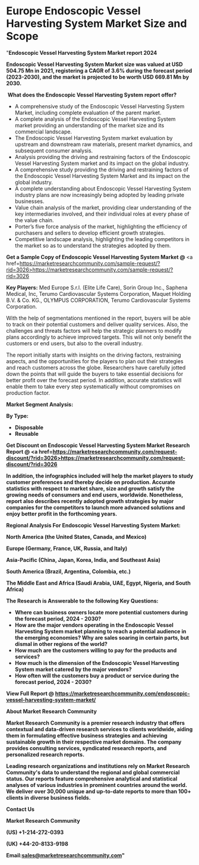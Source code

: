 # Europe Endoscopic Vessel Harvesting System Market Size and Scope 
"<strong>Endoscopic Vessel Harvesting System Market report 2024</strong>

<strong>Endoscopic Vessel Harvesting System Market size was valued at USD 504.75 Mn in 2021, registering a CAGR of 3.6% during the forecast period (2023-2030), and the market is projected to be worth USD 669.81 Mn by 2030.</strong>

 <strong><b>What does the Endoscopic Vessel Harvesting System report offer?</b></strong>
<ul>
  <li>A comprehensive study of the Endoscopic Vessel Harvesting System Market, including complete evaluation of the parent market.</li>
  <li>A complete analysis of the Endoscopic Vessel Harvesting System market providing an understanding of the market size and its commercial landscape.</li>
  <li>The Endoscopic Vessel Harvesting System market evaluation by upstream and downstream raw materials, present market dynamics, and subsequent consumer analysis.</li>
  <li>Analysis providing the driving and restraining factors of the Endoscopic Vessel Harvesting System market and its impact on the global industry.</li>
  <li>A comprehensive study providing the driving and restraining factors of the Endoscopic Vessel Harvesting System Market and its impact on the global industry.</li>
  <li>A complete understanding about Endoscopic Vessel Harvesting System industry plans are now increasingly being adopted by leading private businesses.</li>
  <li>Value chain analysis of the market, providing clear understanding of the key intermediaries involved, and their individual roles at every phase of the value chain.</li>
  <li>Porter’s five force analysis of the market, highlighting the efficiency of purchasers and sellers to develop efficient growth strategies.</li>
  <li>Competitive landscape analysis, highlighting the leading competitors in the market so as to understand the strategies adopted by them.</li>
</ul>

<strong>Get a Sample Copy of Endoscopic Vessel Harvesting System Market @ </strong><a href=https://marketresearchcommunity.com/sample-request/?rid=3026><u>https://marketresearchcommunity.com/sample-request/?rid=3026</u></a>

<strong>Key Players:</strong> 
Med Europe S.r.l. (Elite Life Care), Sorin Group Inc., Saphena Medical, Inc, Terumo Cardiovascular Systems Corporation, Maquet Holding B.V. &amp; Co. KG., OLYMPUS CORPORATION, Terumo Cardiovascular Systems Corporation.

With the help of segmentations mentioned in the report, buyers will be able to track on their potential customers and deliver quality services. Also, the challenges and threats factors will help the strategic planners to modify plans accordingly to achieve improved targets. This will not only benefit the customers or end users, but also to the overall industry.

The report initially starts with insights on the driving factors, restraining aspects, and the opportunities for the players to plan out their strategies and reach customers across the globe. Researchers have carefully jotted down the points that will guide the buyers to take essential decisions for better profit over the forecast period. In addition, accurate statistics will enable them to take every step systematically without compromises on production factor.

<strong>Market Segment Analysis:</strong>


<strong><strong>By Type:</strong></h4>
<ul>
 	<li>Disposable</li>
 	<li>Reusable</li>
</ul>

<strong>Get Discount on Endoscopic Vessel Harvesting System Market Research Report @ </b></strong><a href=https://marketresearchcommunity.com/request-discount/?rid=3026><u>https://marketresearchcommunity.com/request-discount/?rid=3026</u></a>

In addition, the infographics included will help the market players to study customer preferences and thereby decide on production. Accurate statistics with respect to market share, size and growth satisfy the growing needs of consumers and end users, worldwide. Nonetheless, report also describes recently adopted growth strategies by major companies for the competitors to launch more advanced solutions and enjoy better profit in the forthcoming years.

<strong>Regional Analysis For Endoscopic Vessel Harvesting System Market:</strong>

<strong>North America</strong> (the United States, Canada, and Mexico)

<strong>Europe</strong> (Germany, France, UK, Russia, and Italy)

<strong>Asia-Pacific</strong> (China, Japan, Korea, India, and Southeast Asia)

<strong>South America</strong> (Brazil, Argentina, Colombia, etc.)

<strong>The Middle East and Africa</strong> (Saudi Arabia, UAE, Egypt, Nigeria, and South Africa)

<strong>The Research is Answerable to the following Key Questions:</strong>
<ul>
 	<li>Where can business owners locate more potential customers during the forecast period, 2024 - 2030?</li>
 	<li>How are the major vendors operating in the Endoscopic Vessel Harvesting System market planning to reach a potential audience in the emerging economies? Why are sales soaring in certain parts, but dismal in other regions of the world?</li>
 	<li>How much are the customers willing to pay for the products and services?</li>
 	<li>How much is the dimension of the Endoscopic Vessel Harvesting System market catered by the major vendors?</li>
 	<li>How often will the customers buy a product or service during the forecast period, 2024 - 2030?</li>
</ul>

<strong>View Full Report @</strong> <a href=https://marketresearchcommunity.com/endoscopic-vessel-harvesting-system-market/>https://marketresearchcommunity.com/endoscopic-vessel-harvesting-system-market/</a>

<strong>About Market Research Community</strong>

Market Research Community is a premier research industry that offers contextual and data-driven research services to clients worldwide, aiding them in formulating effective business strategies and achieving sustainable growth in their respective market domains. The company provides consulting services, syndicated research reports, and personalized research reports.

Leading research organizations and institutions rely on Market Research Community's data to understand the regional and global commercial status. Our reports feature comprehensive analytical and statistical analyses of various industries in prominent countries around the world. We deliver over 30,000 unique and up-to-date reports to more than 100+ clients in diverse business fields.

<strong>Contact Us</strong>

<strong>Market Research Community</strong>

(US) +1-214-272-0393

(UK) +44-20-8133-9198

<strong>Email:</strong>sales@marketresearchcommunity.com"
